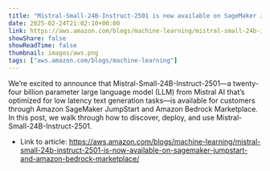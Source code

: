 ```yaml
---
title: "Mistral-Small-24B-Instruct-2501 is now available on SageMaker Jumpstart and Amazon Bedrock Marketplace"
date: 2025-02-24T21:02:10+00:00
link: https://aws.amazon.com/blogs/machine-learning/mistral-small-24b-instruct-2501-is-now-available-on-sagemaker-jumpstart-and-amazon-bedrock-marketplace/
showShare: false
showReadTime: false
thumbnail: images/aws.png
tags: ["aws.amazon.com/blogs/machine-learning"]
---
```

We’re excited to announce that Mistral-Small-24B-Instruct-2501—a twenty-four billion parameter large language model (LLM) from Mistral AI that’s optimized for low latency text generation tasks—is available for customers through Amazon SageMaker JumpStart and Amazon Bedrock Marketplace. In this post, we walk through how to discover, deploy, and use Mistral-Small-24B-Instruct-2501.

- Link to article: https://aws.amazon.com/blogs/machine-learning/mistral-small-24b-instruct-2501-is-now-available-on-sagemaker-jumpstart-and-amazon-bedrock-marketplace/